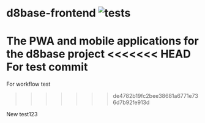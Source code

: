 
# d8base-frontend  ![tests](https://github.com/maxi-booking/d8base-frontend/workflows/tests/badge.svg)
The PWA and mobile applications for the d8base project
<<<<<<< HEAD
For test commit
=======
For workflow test
>>>>>>> de4782b19fc2bee38681a6771e736d7b92fe913d

New test123